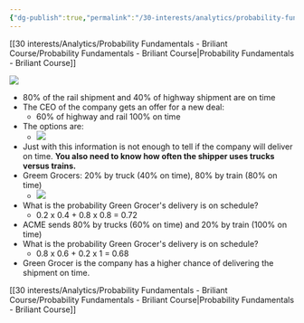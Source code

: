 ```yaml
---
{"dg-publish":true,"permalink":"/30-interests/analytics/probability-fundamentals-briliant-course/common-paradoxes/"}
---
```


[[30 interests/Analytics/Probability Fundamentals - Briliant Course/Probability Fundamentals - Briliant Course|Probability Fundamentals - Briliant Course]]

![](https://i.imgur.com/3FKv9nW.png)

- 80% of the rail shipment and 40% of highway shipment are on time
- The CEO of the company gets an offer for a new deal:
	- 60% of highway and rail 100% on time
- The options are:
	- ![](https://i.imgur.com/JLeZFwO.png)
- Just with this information is not enough to tell if the company will deliver on time. **You also need to know how often the shipper uses trucks versus trains.**
- Greem Grocers: 20% by truck (40% on time), 80% by train (80% on time)
	- ![](https://i.imgur.com/qcY32NY.png)
- What is the probability Green Grocer's delivery is on schedule?
	- 0.2 x 0.4 + 0.8 x 0.8 = 0.72
- ACME sends 80% by trucks (60% on time) and 20% by train (100% on time)
- What is the probability Green Grocer's delivery is on schedule?
	- 0.8 x 0.6 + 0.2 x 1 = 0.68
- Green Grocer is the company has a higher chance of delivering the shipment on time.

[[30 interests/Analytics/Probability Fundamentals - Briliant Course/Probability Fundamentals - Briliant Course|Probability Fundamentals - Briliant Course]]
